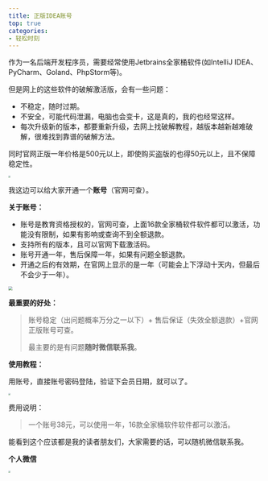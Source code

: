 ```yaml
---
title: 正版IDEA账号
top: true
categories: 
- 轻松时刻
---
```


作为一名后端开发程序员，需要经常使用Jetbrains全家桶软件(如IntelliJ IDEA、PyCharm、Goland、PhpStorm等)。

但是网上的这些软件的破解激活版，会有一些问题：

* 不稳定，随时过期。
* 不安全，可能代码泄漏，电脑也会变卡，这是真的，我的也经常这样。
* 每次升级新的版本，都要重新升级，去网上找破解教程，越版本越新越难破解，很难找到靠谱的破解方法。

同时官网正版一年价格是500元以上，即使购买盗版的也得50元以上，且不保障稳定性。

<img src="https://img-blog.csdnimg.cn/8cc23bf9573d446b98254aa8cc226cab.png" style="zoom:25%;" />

我这边可以给大家开通一个**账号**（官网可查）。

**关于账号：**

* 账号是教育资格授权的，官网可查，上面16款全家桶软件软件都可以激活，功能没有限制，如果有影响或查询不到全额退款。
* 支持所有的版本，且可以官网下载激活码。
* 账号开通一年，售后保障一年，如果有问题全额退款。
* 开通之后的有效期，在官网上显示的是一年（可能会上下浮动十天内，但最后不会少于一年）。

<img src="https://img-blog.csdnimg.cn/cef532e119aa4933a2bc81e9b25d049f.png" style="zoom:50%;" />

**最重要的好处：**

> 账号稳定（出问题概率万分之一以下）+ 售后保证（失效全额退款）+官网正版账号可查。
>
> 最主要的是有问题**随时微信联系我**。

**使用教程：**

用账号，直接账号密码登陆，验证下会员日期，就可以了。

<img src="https://img-blog.csdnimg.cn/47ee7055c7ab427a8d2988f4706f47c2.png" style="zoom:25%;" />

费用说明：

> 一个账号38元，可以使用一年，16款全家桶软件软件都可以激活。

能看到这个应该都是我的读者朋友们，大家需要的话，可以随机微信联系我。

**个人微信**

<img src="https://img-blog.csdnimg.cn/20210613214134582.jpeg" style="zoom:25%;" />